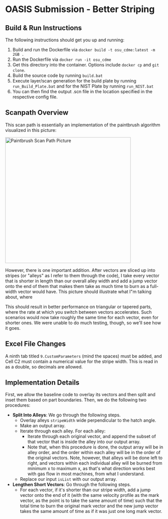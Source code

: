 # OASIS Submission - Better Striping

## Build & Run Instructions
The following instructions should get you up and running:
1. Build and run the Dockerfile via `docker build -t osu_cdme:latest -m 2GB .`
2. Run the Dockerfile via `docker run -it osu_cdme`
3. Get this directory into the container. Options include `docker cp` and `git clone`.
4. Build the source code by running `build.bat`
5. Execute layer/scan generation for the build plate by running `run_Build_Plate.bat` and for the NIST Plate by running `run_NIST.bat`
6. You can then find the output .scn file in the location specified in the respective config file.

## Scanpath Overview
This scan path is essentially an implementation of the paintbrush algorithm visualized in this picture:

<img src="https://www.researchgate.net/profile/Jamasp_Jhabvala/publication/47366273/figure/fig8/AS:667114696372230@1536063946392/The-four-scanning-strategies.png" height="400" alt="Paintbrush Scan Path Picture">

However, there is one important addition. After vectors are sliced up into stripes (or "alleys" as I refer to them through the code), I take every vector that is shorter in length than our overall alley width and add a jump vector onto the end of them that makes them take as much time to burn as a full-width vector would have. This picture should illustrate what I"m talking about, where

This should result in better performance on triangular or tapered parts, where the rate at which you switch between vectors accelerates. Such scenarios would now take roughly the same time for each vector, even for shorter ones. We were unable to do much testing, though, so we'll see how it goes. 

## Excel File Changes
A ninth tab titled `9.CustomParameters` (mind the spaces) must be added, and Cell C2 must contain a numerical value for the stripe width. This is read in as a double, so decimals are allowed.  

## Implementation Details
First, we allow the baseline code to overlay its vectors and then split and inset them based on part boundaries. Then, we do the following two procedures:

- **Split Into Alleys**: We go through the following steps.
    - Overlay alleys `stripeWidth` wide perpendicular to the hatch angle.
    - Make an output array.
    - Iterate through each alley. For each alley:
        - Iterate through each original vector, and append the subset of that vector that is inside the alley into our output array.
        - Note that, when this procedure is done, the output array will be in alley order, and the order within each alley will be in the order of the original vectors. Note, however, that alleys will be done left to right, and vectors within each individual alley will be burned from minimum x to maximum x, as that's what direction works best with gas flow in most machines, from what I understand.
    - Replace our input `isList` with our output array.
- **Lengthen Short Vectors**: Go through the following steps.
    - For each vector, if it's shorter than our stripe width, add a jump vector onto the end of it (with the same velocity profile as the mark vector, as the point is to take the same amount of time) such that the total time to burn the original mark vector and the new jump vector takes the same amount of time as if it was just one long mark vector. 
